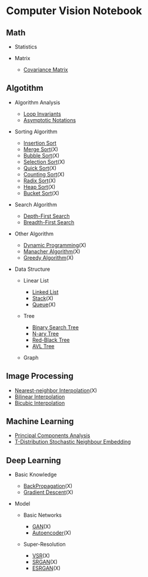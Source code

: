 # Computer Vision Notebook

## Math

- Statistics

- Matrix

  - [Covariance Matrix](./Math/Matrix/CovarianceMatrix.md)

## Algotithm

- Algorithm Analysis

  - [Loop Invariants](./Algorithm/AlgorithmAnalysis/LoopInvariants.md)
  - [Asymptotic Notations](./Algorithm/AlgorithmAnalysis/AsymptoticNotations.md)

- Sorting Algorithm

  - [Insertion Sort](./Algorithm/SortingAlgorithm/InsertionSort.md)
  - [Merge Sort](./Algorithm/SortingAlgorithm/MergeSort.md)(X)
  - [Bubble Sort](./Algorithm/SortingAlgorithm/BubbleSort.md)(X)
  - [Selection Sort](./Algorithm/SortingAlgorithm/SelectionSort.md)(X)
  - [Quick Sort](./Algorithm/SortingAlgorithm/QuickSort.md)(X)
  - [Counting Sort](./Algorithm/SortingAlgorithm/CountingSort.md)(X)
  - [Radix Sort](./Algorithm/SortingAlgorithm/RadixSort.md)(X)
  - [Heap Sort](./Algorithm/SortingAlgorithm/HeapSort.md)(X)
  - [Bucket Sort](./Algorithm/SortingAlgorithm/BucketSort.md)(X)

- Search Algorithm

  - [Depth-First Search](./Algorithm/SearchAlgorithm/DepthFirstSearch.md)
  - [Breadth-First Search](./Algorithm/SearchAlgorithm/BreadthFirstSearch.md)

- Other Algorithm
  
  - [Dynamic Programming](./Algorithm/OtherAlgorithm/DynamicProgramming.md)(X)
  - [Manacher Algorithm](./Algorithm/OtherAlgorithm/ManacherAlgorithm.md)(X)
  - [Greedy Algorithm](./Algorithm/OtherAlgorithm/GreedyAlgorithm.md)(X)

- Data Structure
  
  - Linear List

    - [Linked List](./Algorithm/DataStructure/LinkedList.md)
    - [Stack](./Algorithm/DataStructure/Stack.md)(X)
    - [Queue](./Algorithm/DataStructure/Queue.md)(X)

  - Tree

    - [Binary Search Tree](./Algorithm/DataStructure/BinarySearchTree.md)
    - [N-ary Tree](./Algorithm/DataStructure/NaryTree.md)
    - [Red-Black Tree](./Algorithm/DataStructure/RedBlackTree.md)
    - [AVL Tree](./Algorithm/DataStructure/AVLTree.md)

  - Graph

## Image Processing

- [Nearest-neighbor Interpolation](./ImageProcessing/NearestNeighborInterpolation.md)(X)
- [Bilinear Interpolation](./ImageProcessing/BilinearInterpolation.md)
- [Bicubic Interpolation](./ImageProcessing/BicubicInterpolation.md)

## Machine Learning

- [Principal Components Analysis](./MachineLearning/PCA.md)
- [T-Distribution Stochastic Neighbour Embedding](./MachineLearning/t-SNE.md)

## Deep Learning

- Basic Knowledge

  - [BackPropagation](./DeepLearning/BasicKnowledge/BackPropagation.md)(X)
  - [Gradient Descent](./DeepLearning/BasicKnowledge/GradientDescent.md)(X)

- Model

  - Basic Networks

    - [GAN](./DeepLearning/Model/GAN.md)(X)
    - [Autoencoder](./DeepLearning/Model/Autoencoder.md)(X)

  - Super-Resolution

    - [VSR](./DeepLearning/Model/VSR.md)(X)
    - [SRGAN](./DeepLearning/Model/SRGAN.md)(X)
    - [ESRGAN](./DeepLearning/Model/ESRGAN.md)(X)
